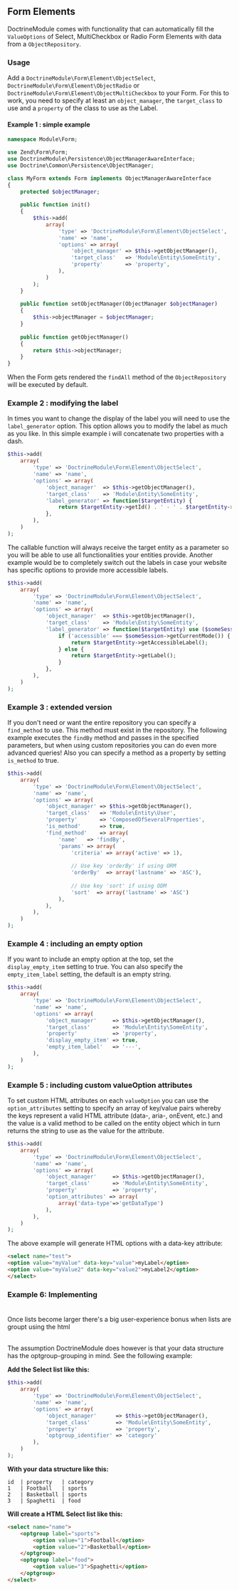 Form Elements
-------------

DoctrineModule comes with functionality that can automatically fill the
`ValueOptions` of Select, MultiCheckbox or Radio Form Elements with data from a
`ObjectRepository`.

### Usage

Add a `DoctrineModule\Form\Element\ObjectSelect`,
`DoctrineModule\Form\Element\ObjectRadio` or
`DoctrineModule\Form\Element\ObjectMultiCheckbox` to your Form. For this to
work, you need to specify at least an `object_manager`, the `target_class` to
use and a `property` of the class to use as the Label.

#### Example 1 : simple example

```php
namespace Module\Form;

use Zend\Form\Form;
use DoctrineModule\Persistence\ObjectManagerAwareInterface;
use Doctrine\Common\Persistence\ObjectManager;

class MyForm extends Form implements ObjectManagerAwareInterface
{
    protected $objectManager;
    
    public function init()
    {
        $this->add(
            array(
                'type' => 'DoctrineModule\Form\Element\ObjectSelect',
                'name' => 'name',
                'options' => array(
                    'object_manager' => $this->getObjectManager(),
                    'target_class'   => 'Module\Entity\SomeEntity',
                    'property'       => 'property',
                ),
            )
        );
    }
    
    public function setObjectManager(ObjectManager $objectManager)
    {
        $this->objectManager = $objectManager;
    }
    
    public function getObjectManager()
    {
        return $this->objectManager;
    }    
}
```

When the Form gets rendered the `findAll` method of the `ObjectRepository` will
be executed by default.

### Example 2 : modifying the label

In times you want to change the display of the label you will need to use the
`label_generator` option. This option allows you to modify the label as much as
you like. In this simple example i will concatenate two properties with a dash.

```php
$this->add(
    array(
        'type' => 'DoctrineModule\Form\Element\ObjectSelect',
        'name' => 'name',
        'options' => array(
            'object_manager'  => $this->getObjectManager(),
            'target_class'    => 'Module\Entity\SomeEntity',
            'label_generator' => function($targetEntity) {
                return $targetEntity->getId() . ' - ' . $targetEntity->getTitle();
            },
        ),
    )
);
```

The callable function will always receive the target entity as a parameter so
you will be able to use all functionalities your entities provide. Another
example would be to completely switch out the labels in case your website has
specific options to provide more accessible labels.

```php
$this->add(
    array(
        'type' => 'DoctrineModule\Form\Element\ObjectSelect',
        'name' => 'name',
        'options' => array(
            'object_manager'  => $this->getObjectManager(),
            'target_class'    => 'Module\Entity\SomeEntity',
            'label_generator' => function($targetEntity) use ($someSession) {
                if ('accessible' === $someSession->getCurrentMode()) {
                    return $targetEntity->getAccessibleLabel();
                } else {
                    return $targetEntity->getLabel();
                }
            },
        ),
    )
);
```

### Example 3 : extended version

If you don't need or want the entire repository you can specify a `find_method`
to use. This method must exist in the repository. The following example executes
the `findBy` method and passes in the specified parameters, but when using
custom repositories you can do even more advanced queries! Also you can specify
a method as a property by setting `is_method` to true.

```php
$this->add(
    array(
        'type' => 'DoctrineModule\Form\Element\ObjectSelect',
        'name' => 'name',
        'options' => array(
            'object_manager' => $this->getObjectManager(),
            'target_class'   => 'Module\Entity\User',
            'property'       => 'ComposedOfSeveralProperties',
            'is_method'      => true,
            'find_method'    => array(
                'name'   => 'findBy',
                'params' => array(
                    'criteria' => array('active' => 1),
                    
                    // Use key 'orderBy' if using ORM
                    'orderBy'  => array('lastname' => 'ASC'),
                    
                    // Use key 'sort' if using ODM
                    'sort'  => array('lastname' => 'ASC')
                ),
            ),
        ),
    )
);
```

### Example 4 : including an empty option

If you want to include an empty option at the top, set the `display_empty_item`
setting to true. You can also specify the `empty_item_label` setting, the
default is an empty string.

```php
$this->add(
    array(
        'type' => 'DoctrineModule\Form\Element\ObjectSelect',
        'name' => 'name',
        'options' => array(
            'object_manager'     => $this->getObjectManager(),
            'target_class'       => 'Module\Entity\SomeEntity',
            'property'           => 'property',
            'display_empty_item' => true,
            'empty_item_label'   => '---',
        ),
    )
);
```

### Example 5 : including custom valueOption attributes

To set custom HTML attributes on each `valueOption` you can use the
`option_attributes` setting to specify an array of key/value pairs whereby the
keys represent a valid HTML attribute (data-, aria-, onEvent, etc.) and the
value is a valid method to be called on the entity object which in turn returns
the string to use as the value for the  attribute.

```php
$this->add(
    array(
        'type' => 'DoctrineModule\Form\Element\ObjectSelect',
        'name' => 'name',
        'options' => array(
            'object_manager'     => $this->getObjectManager(),
            'target_class'       => 'Module\Entity\SomeEntity',
            'property'           => 'property',
            'option_attributes' => array(
                array('data-type'=>'getDataType')
            ),
        ),
    )
);
```

The above example will generate HTML options with a data-key attribute:

```html
<select name="test">
<option value="myValue" data-key="value">myLabel</option>
<option value="myValue2" data-key="value2">myLabel2</option>
</select>
```

### Example 6: Implementing <optgroup> support

Once lists become larger there's a big user-experience bonus when lists are groupt using the html <optgroup> attribute.
DoctrineModule provides this functionality with the `optgroup_identifier`.

The assumption DoctrineModule does however is that your data structure has the optgroup-grouping in mind. See the 
following example:

**Add the Select list like this:**

```php
$this->add(
    array(
        'type' => 'DoctrineModule\Form\Element\ObjectSelect',
        'name' => 'name',
        'options' => array(
            'object_manager'      => $this->getObjectManager(),
            'target_class'        => 'Module\Entity\SomeEntity',
            'property'            => 'property',
            'optgroup_identifier' => 'category'
        ),
    )
);
```

**With your data structure like this:**

```
id  | property   | category
1   | Football   | sports
2   | Basketball | sports
3   | Spaghetti  | food
```

**Will create a HTML Select list like this:**

```html
<select name="name">
    <optgroup label="sports">
        <option value="1">Football</option>
        <option value="2">Basketball</option>
    </optgroup>
    <optgroup label="food">
        <option value="3">Spaghetti</option>
    </optgroup>
</select>
```
